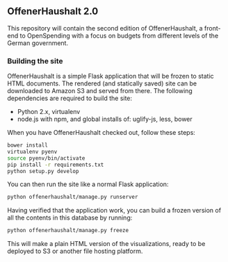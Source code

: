 ## OffenerHaushalt 2.0

This repository will contain the second edition of OffenerHaushalt, a front-end to OpenSpending with a focus on budgets from different levels of the German government.

### Building the site

OffenerHaushalt is a simple Flask application that will be frozen to static HTML documents. The rendered (and statically saved) site can be downloaded to Amazon S3 and served from there. The following dependencies are required to build the site:

* Python 2.x, virtualenv
* node.js with npm, and global installs of: uglify-js, less, bower

When you have OffenerHaushalt checked out, follow these steps:
```bash
bower install
virtualenv pyenv
source pyenv/bin/activate
pip install -r requirements.txt
python setup.py develop
```

You can then run the site like a normal Flask application:
```bash
python offenerhaushalt/manage.py runserver
```

Having verified that the application work, you can build a frozen version of all the contents in this database by running:
```bash
python offenerhaushalt/manage.py freeze
```

This will make a plain HTML version of the visualizations, ready to be deployed to S3 or another file hosting platform.
